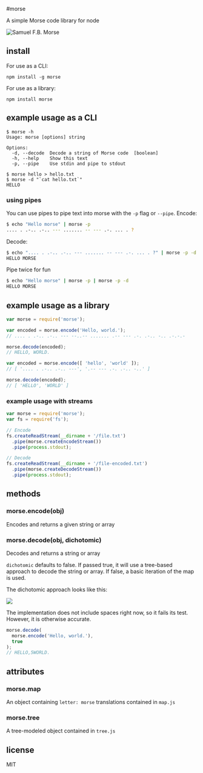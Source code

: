#morse

A simple Morse code library for node

![Samuel F.B. Morse](http://i.imgur.com/HHHTQ.jpg)

## install

For use as a CLI:

    npm install -g morse

For use as a library:

    npm install morse

## example usage as a CLI

````
$ morse -h
Usage: morse [options] string

Options:
  -d, --decode  Decode a string of Morse code  [boolean]
  -h, --help    Show this text 
  -p, --pipe    Use stdin and pipe to stdout 

$ morse hello > hello.txt
$ morse -d "`cat hello.txt`"
HELLO
````

### using pipes
You can use pipes to pipe text into morse with the `-p` flag or `--pipe`. Encode:
```bash
$ echo "Hello morse" | morse -p
.... . .-.. .-.. --- ....... -- --- .-. ... . ?
```

Decode:
```bash
$ echo ".... . .-.. .-.. --- ....... -- --- .-. ... . ?" | morse -p -d
HELLO MORSE
```

Pipe twice for fun
```bash
$ echo "Hello morse" | morse -p | morse -p -d
HELLO MORSE
```

## example usage as a library

````javascript
var morse = require('morse');

var encoded = morse.encode('Hello, world.');
// .... . .-.. .-.. --- --..-- ....... .-- --- .-. .-.. -.. .-.-.-

morse.decode(encoded);
// HELLO, WORLD.
````

````javascript
var encoded = morse.encode([ 'hello', 'world' ]);
// [ '.... . .-.. .-.. ---', '.-- --- .-. .-.. -..' ]

morse.decode(encoded);
// [ 'HELLO', 'WORLD' ]
````

### example usage with streams

```javascript
var morse = require('morse');
var fs = require('fs');

// Encode
fs.createReadStream(__dirname + '/file.txt')
  .pipe(morse.createEncodeStream())
  .pipe(process.stdout);

// Decode
fs.createReadStream(__dirname + '/file-encoded.txt')
  .pipe(morse.createDecodeStream())
  .pipe(process.stdout);
```

## methods

### morse.encode(obj)

Encodes and returns a given string or array

### morse.decode(obj, dichotomic)

Decodes and returns a string or array

`dichotomic` defaults to false. If passed true, it will use a tree-based approach to decode the string or array. If false, a basic iteration of the map is used.

The dichotomic approach looks like this:

![](http://i.imgur.com/Y1bnV.png)

The implementation does not include spaces right now, so it fails its test. However, it is otherwise accurate.

````javascript
morse.decode(
  morse.encode('Hello, world.'),
  true
);
// HELLO,5WORLD.
````

## attributes

### morse.map

An object containing `letter: morse` translations contained in `map.js`

### morse.tree

A tree-modeled object contained in `tree.js`

## license

MIT
